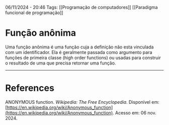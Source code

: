 06/11/2024 - 20:46
Tags: [[Programação de computadores]] [[Paradigma funcional de programação]]

# Função anônima

Uma função anônima é uma função cuja a definição não esta vinculada com um identificador. Ela é geralmente passada como argumento para funções de primeira classe (high order functions) ou usadas para construir o resultado de uma que precisa retornar uma função.


---

# References

ANONYMOUS function. _Wikipedia: The Free Encyclopedia_. Disponível em: [https://en.wikipedia.org/wiki/Anonymous_function](https://en.wikipedia.org/wiki/Anonymous_function). Acesso em: 06 nov. 2024.